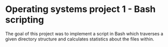 # Operating systems project 1 - Bash scripting

The goal of this project was to implement a script in Bash which traverses a given directory structure and calculates statistics about the files within.
